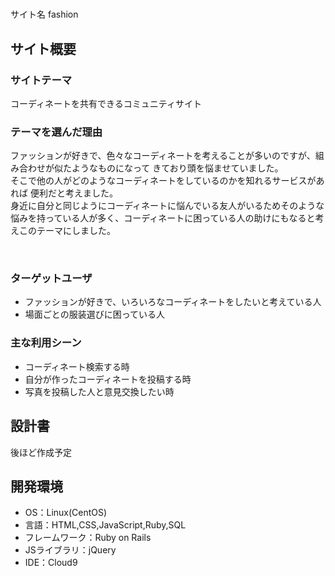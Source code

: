 # <!--ここにアプリ名を入力-->
サイト名 fashion
## サイト概要
### サイトテーマ
コーディネートを共有できるコミュニティサイト
​
### テーマを選んだ理由
ファッションが好きで、色々なコーディネートを考えることが多いのですが、組み合わせが似たようなものになって
きており頭を悩ませていました。<br>
そこで他の人がどのようなコーディネートをしているのかを知れるサービスがあれば
便利だと考えました。<br>
身近に自分と同じようにコーディネートに悩んでいる友人がいるためそのような
悩みを持っている人が多く、コーディネートに困っている人の助けにもなると考えこのテーマにしました。



​
### ターゲットユーザ
- ファッションが好きで、いろいろなコーディネートをしたいと考えている人
- 場面ごとの服装選びに困っている人
​
### 主な利用シーン
- コーディネート検索する時
- 自分が作ったコーディネートを投稿する時
- 写真を投稿した人と意見交換したい時
​
## 設計書
後ほど作成予定
​
## 開発環境
- OS：Linux(CentOS)
- 言語：HTML,CSS,JavaScript,Ruby,SQL
- フレームワーク：Ruby on Rails
- JSライブラリ：jQuery
- IDE：Cloud9